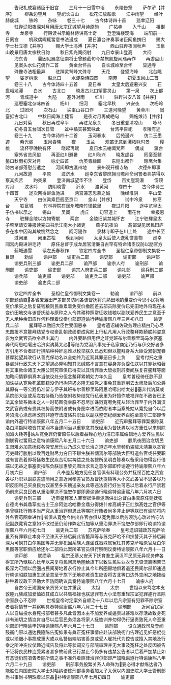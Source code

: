 <!-- { "loadSidebar": true } -->
　　告祀礼成宴诸臣于旧宫
　　三月十一日雪中诣
　　永陵告祭
　　萨尔浒【并序】
　　栁条边望月
　　望祀长白山
　　松花江放船歌
　　江中雨望
　　经叶赫废城
　　铁岭
　　杂咏
　　卷三十七
　　古今体诗四十首
　　廵幸辽阳
　　驻跸辽阳夜深对月用唐太宗辽城望月诗原韵
　　广祐寺
　　入千山
　　祖樾寺
　　龙泉寺
　　行殿读书示翰林侍讲高士竒
　　登澄海楼观海
　　端阳前一日囘宫
　　机政偶暇辄畱意书法漫成
　　夏日瀛台许奏事诸臣网鱼携归
　　赐大学士杜立德【并序】
　　赐大学士冯溥【并序】
　　西山驻跸夜闻秋声
　　玉泉山晚景用唐太宗秋日韵
　　秋日紫光阁阅射
　　九日幸景山登高
　　大阅
　　海东青
　　曩因见鴈念征南将士曾题截句今禁旅凯旋闻鴈再作
　　再游盘山
　　见案头水仙花偶作二首
　　黄金台怀古
　　自长城岭至台怀
　　显通寺
　　殊像寺法相最异
　　驻跸灵鹫峰文殊寺
　　天花
　　登望海峰
　　北台眺望
　　娑罗树歌
　　赵北口
　　水淀杂诗四首
　　南苑
　　初夏玉泉山二首
　　卷三十八
　　古今体诗四十五首
　　夏日奉
　　太皇太后避暑兴安
　　石盘峪龙潭
　　白水
　　古北口
　　晓发古北口望雾灵山
　　第一泉
　　次上都河
　　青城道中
　　九隘
　　塞外对雨
　　红川
　　驻跸兴安八首【并序】
　　廵厯塞北杂咏四首
　　杨川
　　细河
　　塞北早秋
　　兴安夜
　　次杨岭北
　　过团河
　　次石山
　　尖峯山谷口作
　　三道河晩望
　　黄草川
　　囘銮抵古北口
　　中秋日闻海上捷音
　　是夜对月再成絶句
　　赐施烺诗【并序】
　　九日对菊
　　秋日再过阜平
　　再驻龙泉关
　　冬日重登清凉山
　　咏马
　　初冬自五台囘次日雪
　　盆中橘实甚繁咏此
　　台湾平告祀
　　孝陵有述
　　卷三十九
　　古今体诗四十二首
　　玉河春水
　　后苑漫兴
　　仿二王墨迹
　　紫光阁
　　玉泉春晓
　　夜
　　玉兰
　　观苖无意到潭柘咏时景
　　樱桃
　　流杯亭晚眺有怀
　　晓起再赋
　　夏日水云榭闻梵声
　　偶成
　　瀛台
　　塞外省览风俗
　　再至红川避暑
　　红川秋兴
　　晓发虚谷
　　囘銮至鳍鬛口秋雨初霁对月
　　咏史四首
　　仇英青緑画
　　东廵出都作
　　晾鹰台集防古诸部落慰劳遣之
　　河间即古瀛州地
　　景州观开福寺塔
　　次德州即事
　　九河故道
　　平原
　　渡济水
　　廵幸东省黎庶拥马瞻拜命诃警者弗禁得以察其疾苦
　　趵突泉
　　登济南城望华不注
　　登岱
　　百丈崖观瀑
　　岱顶对月
　　汶水吟
　　防阴晓雪
　　沂水
　　渡黄河
　　卷四十
　　古今体诗三十四首
　　途次网得鲜鱼驰进
　　两宫兼志思慕之诚
　　晚经淮阴
　　平山堂
　　天宁寺
　　由仪眞乘巨舰至京口
　　金山【并序】
　　试中冷泉
　　妙髙台
　　铁瓮城
　　竹林禅院在润州城南竹径数里
　　夜过丹阳
　　途中览皇太子仿书以示之
　　锡山
　　吴阊
　　虎丘
　　句容道上
　　雨花台
　　幸报恩寺
　　驻驆金陵以方物寄献
　　两宫
　　金陵旧紫禁城怀古
　　江宁驻驆皇太子啓至请安兼报读完四书示江南大小诸吏
　　燕子矶夜泊
　　髙邮湖见居民田庐多在水中因询其故恻然念之
　　阅河隄作
　　泉林寺即子在川上处
　　途中长至
　　过阙里
　　阙里古桧
　　晚到河间
　　太皇太后使人送乳饼食物
　　廵幸囘宫内殿进讲毛诗
　　原任总督于成龙居官清廉自古罕有特命诸臣议防以励官方
　　蓟城遇雪
　　读左氏春秋作
　　钦定四库全书
　　圣祖仁皇帝御制文集卷一目録
　　勅谕
　　谕戸部
　　谕吏兵二部
　　谕吏部
　　谕吏部
　　谕戸部
　　谕吏兵刑三部
　　谕吏兵二部
　　谕戸部
　　谕宗人府
　　谕刑部
　　谕刑部
　　谕吏部
　　谕吏部
　　谕宗人府吏兵二部
　　谕礼部
　　谕兵刑二部
　　谕兵部
　　谕吏部
　　谕吏部
　　谕吏兵二部
　　谕吏部
　　谕戸部
　　谕吏部
　　谕吏兵二部





　　钦定四库全书
　　圣祖仁皇帝御制文集卷一
　　勅谕
　　谕戸部
　　前以尔部题请直各省废藩田产差部员防同各该督抚将荒熟田地酌量变价今思小民将地变价承买之后复征钱粮则民重累着免变价撤回差去部员除变价已完田地外将现在未变价田地交与该督抚给与原种之人令其耕种照常征收钱粮以副朕爱养民生之意至于无人承种余田应作何料理着议奏尔部即遵谕行特谕康熙八年三月初八日
　　谕吏兵二部
　　鳌拜等以勲旧大臣世受国恩奉
　　皇考遗诏辅佐政务理应精白乃心尽忠图报不意鳌拜结党专权紊乱朝政纷更成宪罔上行私凡用人行政鳌拜欺藐朕躬姿意妄为文武官员欲令尽出其门
　　内外要路俱用伊之奸党班布尔善穆里玛马尔赛塞奔代阿思哈噶出哈济实讷莫太必等结为党羽凡事先于私家商定乃行与伊交好者多方引用不合者即行排陷种种奸恶难以枚举朕久已悉知但以鳌拜身系大臣受累朝宠眷甚厚犹望其改行从善克保功名以全始终乃近观其罪恶日多上负
　　皇考付托之重暴虐肆行致失天下之望遏必隆明知其恶缄黙不言意在容身亦负委任朕以其罪状昭著将其事款命诸王大臣公同究审俱已得实以其情罪重大皆拟刑辟奏闻朕复召鳌拜等面加鞫问情罪俱真本当依议处分但念鳌拜累朝効力年久且
　　皇考曽经倚任朕不忍加诛姑从寛免死革职籍没仍行拘禁遏必隆无结党之事免其重罪削去太师及后加公爵其原有一等公爵仍准留与伊子其班布尔善穆里玛阿思哈噶出哈太必塞奔代讷莫或系院部大臣或系左右侍衞乃皆依附权势结党行私表里为奸擅作威福罪在不赦皆已正法其余皆系微末之人一时苟图侥幸朕不忍尽加诛戮寛宥免死从轻治罪至于内外满汉文武官员或有畏其权势而依附者或有身图幸进而依附者本当察处姑从寛免自今以后务须洗心涤虑痛改前非遵守法度恪共职业以副朕整饬纪纲爱养百姓至意尔二部即传谕内外遵行特谕康熙八年五月二十五日
　　谕吏部
　　近究审鳌拜等罪案据称莫洛白清额阿塔皆其党羽本当逮问治以重罪念其既经用为督抚畀以地方重任以来剔除加派火耗等姑从寛免罪仍畱原任以后着益殚心勉力洁已率属绥辑地方爱养生民以副朕宥过畱用之意特谕康熙八年五月二十六日
　　谕吏部
　　朕夙夜图治念切民生艰难必加意抚绥各俾安居乐业乃成久安长治之道迩年水旱频仍盗贼未靖兼以贪官汚吏肆行朘削以致百姓财尽力穷日不聊生朕甚悯焉尔等部院大臣科道各官或任要职或有言责着即将拯救生民疾苦切实裨益之处各摅所见明白陈奏以备采用勿得妄行借端以无益之事塞责指陈负朕加惠黎元图治求言之意尔部即传谕遵行特谕康熙八年六月初六日
　　谕户部
　　凡奉差及地方见任各官俱有料理公务并抚绥百姓之责宜各尽乃职以副朕差遣简用之意近闻奉差官员及督抚提镇等大小文武各官不思各尽乃职反图利己买良民为奴甚至多买餽送亲友此等违法妄行好生可恶以后着永行严禁若仍前恣买良民者从重治罪决不饶恕尔部即遵谕通行晓谕特谕康熙八年六月初六日
　　谕吏兵刑三部
　　近审鳌拜家人罪案据洪善泥满供出总督白秉真原任廵抚张自德尚书龚鼎孶庶吉士王彦阿达哈哈番金鼎分得拨什库高胡子正红旗髙姓之官伊等俱曾嘱托行贿本当严究从重治罪但思此等嘱托行贿者尚多非止伊等朕已有谕防将内外各官苟图幸进作者俱从寛免今供出各官亦俱从寛免罪以后务须洗心改过恪守法纪副朕寛宥之意如不改过恶仍前作弊定行加等从重治罪决不饶恕尔部即行晓谕特谕康熙八年六月初七日
　　谕吏兵二部
　　苏克萨哈奉
　　皇考遗诏辅政苏克萨哈虽系有罪罪止本身不至诛灭子孙后嗣此皆鳌拜等与苏克萨哈不和挟讐灭其子孙后嗣深为可悯其白尔黒图等并无罪犯因系族人连坐诛戮殊属寃枉其苏克萨哈原官及白尔黒图等官职俱应给还尔二部将此案所革官员俱行察明议奏特谕康熙八年六月十一日
　　谕戸部
　　朕缵承
　　祖宗丕基乂安天下抚育羣生满汉军民原无异视务俾各得其所乃惬朕心比年以来复将民间房地圏给旗下以致生民失业衣食无资流离困苦已极深为可悯以后圏占民间房地着永行停止其今年所圏房地俱着退还民间尔部即速通行晓谕昭朕加惠生民至意至于旗下无地亦难资生应否将古北等口边外空闲之地拨给耕种着议政王贝勒大臣防同确议具奏特谕康熙八年六月十七日
　　谕宗人府
　　自古帝王建国亲亲贤贤义在并重我
　　太祖
　　太宗
　　世祖以来笃念本支敦睦九族咸加爱恤欲其成立以共膺福禄也朕思罪有大小法有重轻宗室犯罪遽行革除宗室朕心不忍除
　　世祖皇帝时定案外自顺治十八年以后凡宗室有犯罪革除宗室者着将情节一并察明具奏特谕康熙八年六月二十七日
　　谕刑部
　　近闻官民家人以自缢投水身死报部者甚多凡此皆因本主不加爱养或逼责过甚难以存活故致身死非有廹切之情岂肯自尽以后官民务须各将家人抚恤训养勿得仍行逼责致死人命至重尔部即行晓谕申饬特谕康熙八年六月二十七日
　　谕刑部
　　设立通政司及登闻鼔衙门原以通达民隐陈告寃抑果有眞正寃枉事情应赴该部院衙门告理近见奸恶棍徒或以琐细小事揑成重大或以私讐借端陷害善良或受人雇托代为控告或擅入禁地及行幸之所冲突仪仗趣近喊告及将此等状词交与部院审理并无大事及寃枉之处反因被告干证将良民株连受累者甚多故前此已行禁止今仍多有违禁妄告者以后着严加禁止如有恶徒仍前凟告者除所告之事不准外着照律治罪尔部即严加晓谕遵行特谕康熙八年六月二十九日
　　谕吏部
　　刑部事务殷繁关系人命殊为要必得才猷练达者乃能胜任内国史院大学士对哈纳谙练刑部事务着加太子太保以内国史院大学士管刑部尚书事尚书明珠着以原品补特谕康熙八年七月初四日
　　谕吏部
